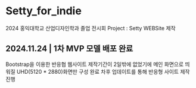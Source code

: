 # Setty_for_indie
2024 홍익대학교 산업디자인학과 졸업 전시회 
Project : Setty WEBSite 제작

## 2024.11.24  |  1차 MVP 모델 배포 완료
Bootstrap을 이용한 반응협 웹사이트
제작기간이 2일밖에 없었기에 메인 화면으로 띄워질 UHD(5120 * 2880)화면만 구성 완료
차후 업데이트를 통해 반응형 사이트 제작 진행

